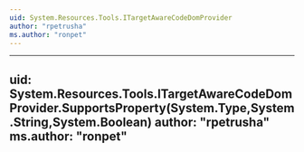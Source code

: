 ```yaml
---
uid: System.Resources.Tools.ITargetAwareCodeDomProvider
author: "rpetrusha"
ms.author: "ronpet"
---
```


---
uid: System.Resources.Tools.ITargetAwareCodeDomProvider.SupportsProperty(System.Type,System.String,System.Boolean)
author: "rpetrusha"
ms.author: "ronpet"
---
